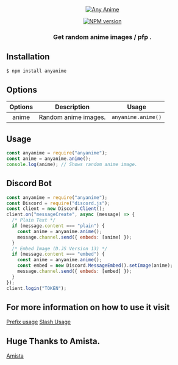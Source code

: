 <p align="center">
  <a href="https://www.npmjs.com/package/anyanime">
    <img src="" alt="Any Anime">
  </a>
</p>
<p align="center">
  <a href="https://www.npmjs.com/package/anyanime"><img src="https://img.shields.io/npm/v/anyanime.svg?maxAge=3600" alt="NPM version" /></a>
</p>
<h3 align="center"><strong>Get random anime images / pfp .</strong></h3>

## Installation

```bash
$ npm install anyanime
```

## Options

| **Options** | **Description**      | **Usage**          |
| :---------: | -------------------- | ------------------ |
|    anime    | Random anime images. | `anyanime.anime()` |

## Usage

```javascript
const anyanime = require("anyanime");
const anime = anyanime.anime();
console.log(anime); // Shows random anime image.
```

## Discord Bot

```javascript
const anyanime = require("anyanime");
const Discord = require("discord.js");
const client = new Discord.Client();
client.on("messageCreate", async (message) => {
  /* Plain Text */
  if (message.content === "plain") {
    const anime = anyanime.anime();
    message.channel.send({ embeds: [anime] });
  }
  /* Embed Image (D.JS Version 13) */
  if (message.content === "embed") {
    const anime = anyanime.anime();
    const embed = new Discord.MessageEmbed().setImage(anime);
    message.channel.send({ embeds: [embed] });
  }
});
client.login("TOKEN");
```

## For more information on how to use it visit

[Prefix usage](https://github.com/crizmo/Elina-dev/blob/main/commands/fun/animepfp.js)
[Slash Usage](https://github.com/crizmo/Elina-dev/blob/main/src/slash/fun/anyanime.js)

## Huge Thanks to Amista.

[Amista](https://github.com/amistaa)
